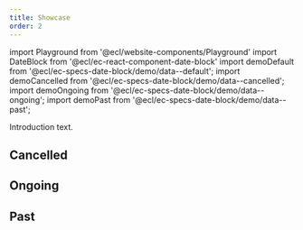 ```yaml
---
title: Showcase
order: 2
---
```


import Playground from '@ecl/website-components/Playground'
import DateBlock from '@ecl/ec-react-component-date-block'
import demoDefault from '@ecl/ec-specs-date-block/demo/data--default';
import demoCancelled from '@ecl/ec-specs-date-block/demo/data--cancelled';
import demoOngoing from '@ecl/ec-specs-date-block/demo/data--ongoing';
import demoPast from '@ecl/ec-specs-date-block/demo/data--past';

Introduction text.

<Playground playgroundLink="/playground/ec/index.html?selectedKind=DateBlock&selectedStory=interactive&stories=1">
  <DateBlock
    weekDay={demoDefault.week_day}
    day={demoDefault.day}
    month={demoDefault.month}
  />
</Playground>

## Cancelled

<Playground playgroundLink="/playground/ec/index.html?selectedKind=DateBlock&selectedStory=interactive&stories=1">
  <DateBlock
    variant={demoCancelled.variant}
    weekDay={demoCancelled.week_day}
    day={demoCancelled.day}
    month={demoCancelled.month}
  />
</Playground>

## Ongoing

<Playground playgroundLink="/playground/ec/index.html?selectedKind=DateBlock&selectedStory=interactive&stories=1">
  <DateBlock
    variant={demoOngoing.variant}
    weekDay={demoOngoing.week_day}
    day={demoOngoing.day}
    month={demoOngoing.month}
  />
</Playground>

## Past

<Playground playgroundLink="/playground/ec/index.html?selectedKind=DateBlock&selectedStory=interactive&stories=1">
  <DateBlock
    variant={demoPast.variant}
    weekDay={demoPast.week_day}
    day={demoPast.day}
    month={demoPast.month}
  />
</Playground>
